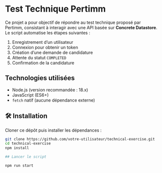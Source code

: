 # Test Technique Pertimm

Ce projet a pour objectif de répondre au test technique proposé par Pertimm, consistant à interagir avec une API basée sur **Concrete Datastore**.  
Le script automatise les étapes suivantes :

1. Enregistrement d’un utilisateur
2. Connexion pour obtenir un token
3. Création d’une demande de candidature
4. Attente du statut `COMPLETED`
5. Confirmation de la candidature

## Technologies utilisées

- Node.js (version recommandée : 18.x)
- JavaScript (ES6+)
- `fetch` natif (aucune dépendance externe)

## 🛠️ Installation

Cloner ce dépôt puis installer les dépendances :

```bash
git clone https://github.com/votre-utilisateur/technical-exercise.git
cd technical-exercise
npm install

## Lancer le script

npm run start
